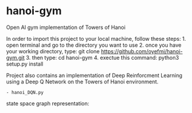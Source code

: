 # hanoi-gym
Open AI gym implementation of Towers of Hanoi

In order to import this project to your local machine, follow these steps:
	1. open terminal and go to the directory you want to use
	2. once you have your working directory, type: 
		git clone https://github.com/oyefmi/hanoi-gym.git
	3. then type: cd hanoi-gym
	4. exectue this command: python3 setup.py install

Project also contains an implementation of Deep Reinforcment Learning using a Deep Q Network on the Towers of Hanoi environment.

	- hanoi_DQN.py

state space graph representation:
